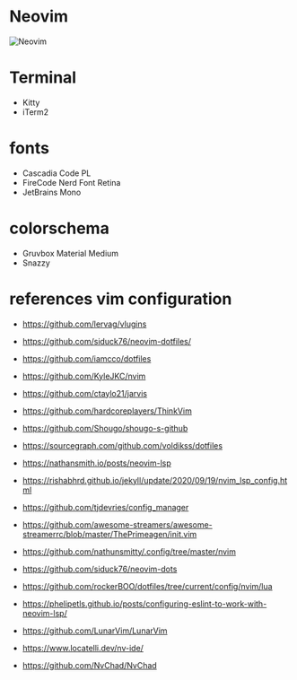 # Neovim

![Neovim](./images/neovim.png)

# Terminal

- Kitty
- iTerm2

# fonts

- Cascadia Code PL
- FireCode Nerd Font Retina
- JetBrains Mono

# colorschema

- Gruvbox Material Medium
- Snazzy

# references vim configuration

- https://github.com/lervag/vlugins
- https://github.com/siduck76/neovim-dotfiles/
- https://github.com/iamcco/dotfiles
- https://github.com/KyleJKC/nvim
- https://github.com/ctaylo21/jarvis
- https://github.com/hardcoreplayers/ThinkVim
- https://github.com/Shougo/shougo-s-github
- https://sourcegraph.com/github.com/voldikss/dotfiles
- https://nathansmith.io/posts/neovim-lsp
- https://rishabhrd.github.io/jekyll/update/2020/09/19/nvim_lsp_config.html
- https://github.com/tjdevries/config_manager
- https://github.com/awesome-streamers/awesome-streamerrc/blob/master/ThePrimeagen/init.vim
- https://github.com/nathunsmitty/.config/tree/master/nvim
- https://github.com/siduck76/neovim-dots
- https://github.com/rockerBOO/dotfiles/tree/current/config/nvim/lua
- https://phelipetls.github.io/posts/configuring-eslint-to-work-with-neovim-lsp/


- https://github.com/LunarVim/LunarVim
- https://www.locatelli.dev/nv-ide/
- https://github.com/NvChad/NvChad
